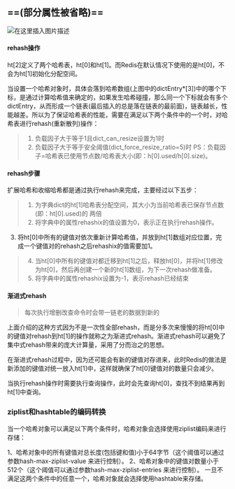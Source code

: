 
## ==(部分属性被省略)==

![在这里插入图片描述](https://img-blog.csdnimg.cn/20201104070257582.png?x-oss-process=image/watermark,type_ZmFuZ3poZW5naGVpdGk,shadow_10,text_aHR0cHM6Ly9ibG9nLmNzZG4ubmV0L3p3eDkwMDEwMg==,size_16,color_FFFFFF,t_70#pic_center)




#### rehash操作

ht[2]定义了两个哈希表，ht[0]和ht[1]。而Redis在默认情况下使用的是ht[0]，不会为ht[1]初始化分配空间。

当设置一个哈希对象时，具体会落到哈希数组(上图中的dictEntry*[3])中的哪个下标，是通过计算哈希值来确定的，如果发生哈希碰撞，那么同一个下标就会有多个dictEntry，从而形成一个链表(最后插入的总是落在链表的最前面)，链表越长，性能越差。所以为了保证哈希表的性能，需要在满足以下两个条件中的一个时，对哈希表进行rehash(重新散列)操作：

> 1. 负载因子大于等于1且dict_can_resize设置为1时
> 2. 负载因子大于等于安全阈值(dict_force_resize_ratio=5)时
  PS：负载因子=哈希表已使用节点数/哈希表大小(即：h[0].used/h[0].size)。


#### rehash步骤

扩展哈希和收缩哈希都是通过执行rehash来完成，主要经过以下五步：

>1. 为字典dict的ht[1]哈希表分配空间，其大小为当前哈希表已保存节点数(即：ht[0].used)的 两倍
>2. 将字典中的属性rehashix的值设置为0，表示正在执行rehash操作。
  3. 将ht[0]中所有的键值对依次重新计算哈希值，并放到ht[1]数组对应位置，完成一个键值对的rehash之后rehashix的值需要加1。
>4. 当ht[0]中所有的键值对都迁移到ht[1]之后，释放ht[0]，并将ht[1]修改为ht[0]，然后再创建一个新的ht[1]数组，为下一次rehash做准备。
>5. 将字典中的属性rehashix设置为-1，表示rehash已经结束

#### 渐进式rehash

> 每次执行增删改查命令时会带一链老的数据到新的

上面介绍的这种方式因为不是一次性全部rehash，而是分多次来慢慢的将ht[0]中的键值对rehash到ht[1]的操作就称之为渐进式rehash。渐进式rehash可以避免了集中式rehash带来的庞大计算量，采用了分而治之的思想。

在渐进式rehash过程中，因为还可能会有新的键值对存进来，此时Redis的做法是新添加的键值对统一放入ht[1]中，这样就确保了ht[0]键值对的数量只会减少。

当执行rehash操作时需要执行查询操作，此时会先查询ht[0]，查找不到结果再到ht[1]中查询。



### ziplist和hashtable的编码转换

当一个哈希对象可以满足以下两个条件时，哈希对象会选择使用ziplist编码来进行存储：

1、哈希对象中的所有键值对总长度(包括键和值)小于64字节（这个阈值可以通过参数hash-max-ziplist-value 来进行控制）。
2、哈希对象中的键值对数量小于512个（这个阈值可以通过参数hash-max-ziplist-entries 来进行控制）。
一旦不满足这两个条件中的任意一个，哈希对象就会选择使用hashtable来存储。

